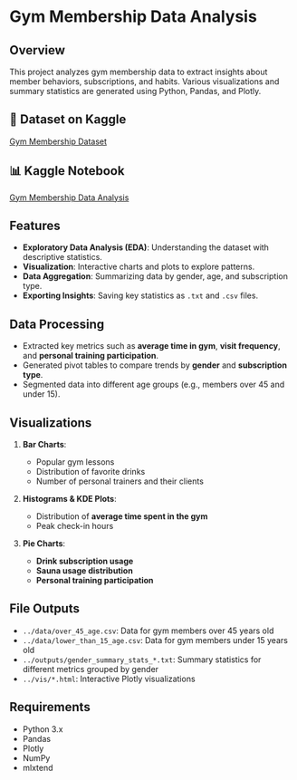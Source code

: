 # Gym Membership Data Analysis  

## Overview  
This project analyzes gym membership data to extract insights about member behaviors, subscriptions, and habits. Various visualizations and summary statistics are generated using Python, Pandas, and Plotly.  
## 📌 Dataset on Kaggle  
[Gym Membership Dataset](https://www.kaggle.com/datasets/ka66ledata/gym-membership-dataset)  

## 📊 Kaggle Notebook  
[Gym Membership Data Analysis](https://www.kaggle.com/code/abdulrhmaneldeeb/gym-eda0)  

## Features  
- **Exploratory Data Analysis (EDA)**: Understanding the dataset with descriptive statistics.  
- **Visualization**: Interactive charts and plots to explore patterns.  
- **Data Aggregation**: Summarizing data by gender, age, and subscription type.  
- **Exporting Insights**: Saving key statistics as `.txt` and `.csv` files.  

## Data Processing  
- Extracted key metrics such as **average time in gym**, **visit frequency**, and **personal training participation**.  
- Generated pivot tables to compare trends by **gender** and **subscription type**.  
- Segmented data into different age groups (e.g., members over 45 and under 15).  

## Visualizations  
1. **Bar Charts**:  
   - Popular gym lessons  
   - Distribution of favorite drinks  
   - Number of personal trainers and their clients  

2. **Histograms & KDE Plots**:  
   - Distribution of **average time spent in the gym**  
   - Peak check-in hours  

3. **Pie Charts**:  
   - **Drink subscription usage**  
   - **Sauna usage distribution**  
   - **Personal training participation**  

## File Outputs  
- `../data/over_45_age.csv`: Data for gym members over 45 years old  
- `../data/lower_than_15_age.csv`: Data for gym members under 15 years old  
- `../outputs/gender_summary_stats_*.txt`: Summary statistics for different metrics grouped by gender  
- `../vis/*.html`: Interactive Plotly visualizations  

## Requirements  
- Python 3.x  
- Pandas  
- Plotly  
- NumPy  
- mlxtend

